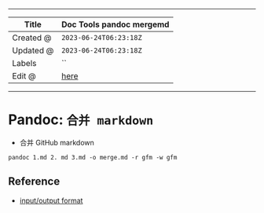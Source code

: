 -----

| Title     | Doc Tools pandoc mergemd                             |
| --------- | ---------------------------------------------------- |
| Created @ | `2023-06-24T06:23:18Z`                               |
| Updated @ | `2023-06-24T06:23:18Z`                               |
| Labels    | \`\`                                                 |
| Edit @    | [here](https://github.com/junxnone/xwiki/issues/272) |

-----

# Pandoc: `合并 markdown`

  - 合并 GitHub markdown

<!-- end list -->

    pandoc 1.md 2. md 3.md -o merge.md -r gfm -w gfm

## Reference

  - [input/output
    format](https://pandoc.org/MANUAL.html#general-options)
